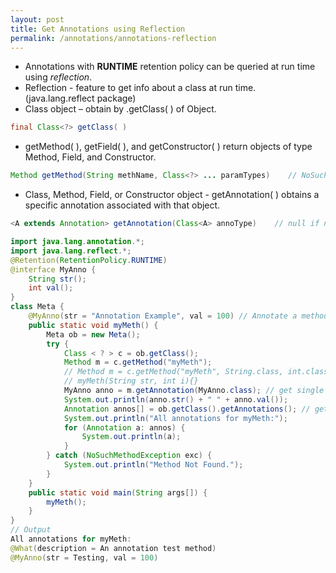 ```yaml
---
layout: post
title: Get Annotations using Reflection
permalink: /annotations/annotations-reflection
---
```


* Annotations with **RUNTIME** retention policy can be queried at run time using *reflection*.
* Reflection - feature to get info about a class at run time. (java.lang.reflect package)
* Class object – obtain by .getClass( ) of Object.

```java
final Class<?> getClass( )
```
* getMethod( ), getField( ), and getConstructor( ) return objects of type Method, Field, and Constructor.

```java
Method getMethod(String methName, Class<?> ... paramTypes)    // NoSuchMethodException can be thrown
```
* Class, Method, Field, or Constructor object - getAnnotation( ) obtains a specific annotation associated with that object.

```java
<A extends Annotation> getAnnotation(Class<A> annoType)    // null if not found
```
```java
import java.lang.annotation.*;
import java.lang.reflect.*;
@Retention(RetentionPolicy.RUNTIME)
@interface MyAnno {
    String str();
    int val();
}
class Meta {
    @MyAnno(str = "Annotation Example", val = 100) // Annotate a method.
    public static void myMeth() {
        Meta ob = new Meta();
        try {
            Class < ? > c = ob.getClass();
            Method m = c.getMethod("myMeth");
            // Method m = c.getMethod("myMeth", String.class, int.class);
            // myMeth(String str, int i){}
            MyAnno anno = m.getAnnotation(MyAnno.class); // get single annotation
            System.out.println(anno.str() + " " + anno.val());
            Annotation annos[] = ob.getClass().getAnnotations(); // get all annotations
            System.out.println("All annotations for myMeth:");
            for (Annotation a: annos) {
                System.out.println(a);
            }
        } catch (NoSuchMethodException exc) {
            System.out.println("Method Not Found.");
        }
    }
    public static void main(String args[]) {
        myMeth();
    }
}
// Output
All annotations for myMeth:
@What(description = An annotation test method)
@MyAnno(str = Testing, val = 100)
```
